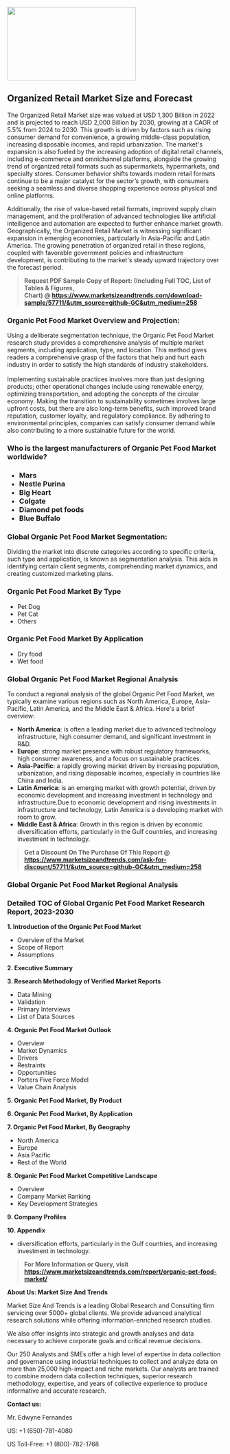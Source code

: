 <p><img class="alignnone size-medium wp-image-20088" src="https://ffe5etoiles.com/wp-content/uploads/2024/12/MST1-300x171.png" alt="" width="300" height="171" /></p><h2>Organized Retail Market Size and Forecast</h2><p>The Organized Retail Market size was valued at USD 1,300 Billion in 2022 and is projected to reach USD 2,000 Billion by 2030, growing at a CAGR of 5.5% from 2024 to 2030. This growth is driven by factors such as rising consumer demand for convenience, a growing middle-class population, increasing disposable incomes, and rapid urbanization. The market's expansion is also fueled by the increasing adoption of digital retail channels, including e-commerce and omnichannel platforms, alongside the growing trend of organized retail formats such as supermarkets, hypermarkets, and specialty stores. Consumer behavior shifts towards modern retail formats continue to be a major catalyst for the sector’s growth, with consumers seeking a seamless and diverse shopping experience across physical and online platforms.</p><p>Additionally, the rise of value-based retail formats, improved supply chain management, and the proliferation of advanced technologies like artificial intelligence and automation are expected to further enhance market growth. Geographically, the Organized Retail Market is witnessing significant expansion in emerging economies, particularly in Asia-Pacific and Latin America. The growing penetration of organized retail in these regions, coupled with favorable government policies and infrastructure development, is contributing to the market's steady upward trajectory over the forecast period.</p></p><blockquote id="" class=""><strong>Request PDF Sample Copy of Report: (Including Full TOC, List of Tables &amp; Figures, Chart)&nbsp;@&nbsp;<strong><a href="https://www.marketsizeandtrends.com/download-sample/57711/&utm_source=github-GC&utm_medium=258" target="_blank">https://www.marketsizeandtrends.com/download-sample/57711/&utm_source=github-GC&utm_medium=258</a></strong></strong></blockquote><h3 id="" class="">Organic Pet Food Market&nbsp;Overview and Projection:</h3><p id="" class="">Using a deliberate segmentation technique, the Organic Pet Food Market research study provides a comprehensive analysis of multiple market segments, including application, type, and location. This method gives readers a comprehensive grasp of the factors that help and hurt each industry in order to satisfy the high standards of industry stakeholders. <br /> <br />Implementing sustainable practices involves more than just designing products; other operational changes include using renewable energy, optimizing transportation, and adopting the concepts of the circular economy. Making the transition to sustainability sometimes involves large upfront costs, but there are also long-term benefits, such improved brand reputation, customer loyalty, and regulatory compliance. By adhering to environmental principles, companies can satisfy consumer demand while also contributing to a more sustainable future for the world.</p><h3 id="" class="">Who is the largest manufacturers of&nbsp;Organic Pet Food Market worldwide?</h3><h3 class=""><p><ul><li>Mars </li><li> Nestle Purina </li><li> Big Heart </li><li> Colgate </li><li> Diamond pet foods </li><li> Blue Buffalo</li></ul></p></h3><h3 id="" class="">Global&nbsp;Organic Pet Food Market Segmentation:</h3><p id="" class="">Dividing the market into discrete categories according to specific criteria, such type and application, is known as segmentation analysis. This aids in identifying certain client segments, comprehending market dynamics, and creating customized marketing plans.</p><h3 id="" class="">Organic Pet Food Market&nbsp;By Type</h3><p><p><ul><li>Pet Dog </li><li> Pet Cat </li><li> Others</p></li></ul></p></p><h3 id="" class="">Organic Pet Food Market&nbsp;By Application</h3><p class=""><p><ul><li>Dry food </li><li> Wet food</li></ul></p></p><h3 id="" class="">Global Organic Pet Food Market Regional Analysis</h3><p id="" class="">To conduct a regional analysis of the global Organic Pet Food Market, we typically examine various regions such as North America, Europe, Asia-Pacific, Latin America, and the Middle East &amp; Africa. Here's a brief overview:</p><ul><li><strong>North America</strong>: is often a leading market due to advanced technology infrastructure, high consumer demand, and significant investment in R&amp;D.</li><li><strong>Europe</strong>: strong market presence with robust regulatory frameworks, high consumer awareness, and a focus on sustainable practices.</li><li><strong>Asia-Pacific</strong>: a rapidly growing market driven by increasing population, urbanization, and rising disposable incomes, especially in countries like China and India.</li><li><strong>Latin America</strong>: is an emerging market with growth potential, driven by economic development and increasing investment in technology and infrastructure.Due to economic development and rising investments in infrastructure and technology, Latin America is a developing market with room to grow.</li><li><strong>Middle East &amp; Africa</strong>: Growth in this region is driven by economic diversification efforts, particularly in the Gulf countries, and increasing investment in technology.</li></ul><blockquote id="" class=""><strong>Get a Discount On The Purchase Of This Report @ <strong><a href="https://www.marketsizeandtrends.com/ask-for-discount/57711/&utm_source=github-GC&utm_medium=258" target="_blank">https://www.marketsizeandtrends.com/ask-for-discount/57711/&utm_source=github-GC&utm_medium=258</a></strong></strong></blockquote><h3 id="" class="">Global Organic Pet Food Market Regional Analysis</h3><h3 id="" class="">Detailed TOC of Global Organic Pet Food Market Research Report, 2023-2030</h3><p id="" class=""><strong>1. Introduction of the Organic Pet Food Market</strong></p><ul><li>Overview of the Market</li><li>Scope of Report</li><li>Assumptions</li></ul><p id="" class=""><strong>2. Executive Summary</strong></p><p id="" class=""><strong>3. Research Methodology of Verified Market Reports</strong></p><ul><li>Data Mining</li><li>Validation</li><li>Primary Interviews</li><li>List of Data Sources</li></ul><p id="" class=""><strong>4. Organic Pet Food Market Outlook</strong></p><ul><li>Overview</li><li>Market Dynamics</li><li>Drivers</li><li>Restraints</li><li>Opportunities</li><li>Porters Five Force Model</li><li>Value Chain Analysis</li></ul><p id="" class=""><strong>5. Organic Pet Food Market, By Product</strong></p><p id="" class=""><strong>6. Organic Pet Food Market, By Application</strong></p><p id="" class=""><strong>7. Organic Pet Food Market, By Geography</strong></p><ul><li>North America</li><li>Europe</li><li>Asia Pacific</li><li>Rest of the World</li></ul><p id="" class=""><strong>8. Organic Pet Food Market Competitive Landscape</strong></p><ul><li>Overview</li><li>Company Market Ranking</li><li>Key Development Strategies</li></ul><p id="" class=""><strong>9. Company Profiles</strong></p><p id="" class=""><strong>10. Appendix</strong></p><ul><li>diversification efforts, particularly in the Gulf countries, and increasing investment in technology.</li></ul><blockquote id="" class=""><strong>For More Information or Query, visit <strong><strong><a href="https://www.marketsizeandtrends.com/report/organic-pet-food-market/" target="_blank">https://www.marketsizeandtrends.com/report/organic-pet-food-market/</a></strong></strong></strong></blockquote><p id="" class=""><strong>About Us: Market Size And Trends</strong></p><p id="" class="">Market Size And Trends is a leading Global Research and Consulting firm servicing over 5000+ global clients. We provide advanced analytical research solutions while offering information-enriched research studies.</p><p id="" class="">We also offer insights into strategic and growth analyses and data necessary to achieve corporate goals and critical revenue decisions.</p><p id="" class="">Our 250 Analysts and SMEs offer a high level of expertise in data collection and governance using industrial techniques to collect and analyze data on more than 25,000 high-impact and niche markets. Our analysts are trained to combine modern data collection techniques, superior research methodology, expertise, and years of collective experience to produce informative and accurate research.</p><p id="" class=""><strong>Contact us:</strong></p><p id="" class="">Mr. Edwyne Fernandes</p><p id="" class="">US: +1 (650)-781-4080</p><p id="" class="">US Toll-Free: +1 (800)-782-1768</p>
